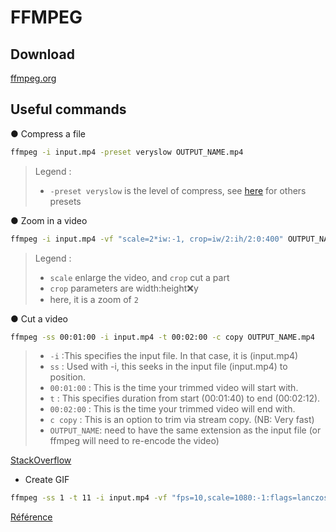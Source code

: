 <!--
Created by Its-Just-Nans - https://github.com/Its-Just-Nans
Copyright Its-Just-Nans
--->

# FFMPEG

## Download

[ffmpeg.org](https://ffmpeg.org/)

## Useful commands

● Compress a file

```sh
ffmpeg -i input.mp4 -preset veryslow OUTPUT_NAME.mp4
```

> Legend :
>
> - `-preset veryslow` is the level of compress, see [here](https://trac.ffmpeg.org/wiki/Encode/H.264#:~:text=ultrafast) for others presets

● Zoom in a video

```sh
ffmpeg -i input.mp4 -vf "scale=2*iw:-1, crop=iw/2:ih/2:0:400" OUTPUT_NAME.mp4
```

> Legend :
>
> - `scale` enlarge the video, and `crop` cut a part
> - `crop` parameters are width:height:x:y
> - here, it is a zoom of `2`

● Cut a video

```sh
ffmpeg -ss 00:01:00 -i input.mp4 -t 00:02:00 -c copy OUTPUT_NAME.mp4
```

> - `-i` :This specifies the input file. In that case, it is (input.mp4)
> - `ss` : Used with -i, this seeks in the input file (input.mp4) to position.
> - `00:01:00` : This is the time your trimmed video will start with.
> - `t` : This specifies duration from start (00:01:40) to end (00:02:12).
> - `00:02:00` : This is the time your trimmed video will end with.
> - `c copy` : This is an option to trim via stream copy. (NB: Very fast)
> - `OUTPUT_NAME`: need to have the same extension as the input file (or ffmpeg will need to re-encode the video)

[StackOverflow](https://stackoverflow.com/questions/18444194/cutting-the-videos-based-on-start-and-end-time-using-ffmpeg#:~:text=Try%20using%20this.%20It%20is%20the%20fastest%20and%20best%20ffmpeg-way%20I%20have%20figure%20it%20out:)


- Create GIF

```sh
ffmpeg -ss 1 -t 11 -i input.mp4 -vf "fps=10,scale=1080:-1:flags=lanczos,split[s0][s1];[s0]palettegen[p];[s1][p]paletteuse" -loop 0 output.gif
```

[Référence](https://superuser.com/a/556031)


